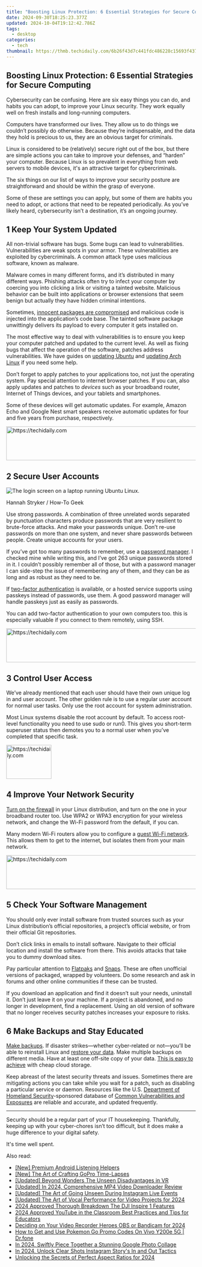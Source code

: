 ```yaml
---
title: "Boosting Linux Protection: 6 Essential Strategies for Secure Computing"
date: 2024-09-30T18:25:23.377Z
updated: 2024-10-04T19:12:42.786Z
tags:
  - desktop
categories:
  - tech
thumbnail: https://thmb.techidaily.com/6b26f43d7c441fdc486228c15693f43761df84b70dc520fe3fec90378bd8cb5b.jpg
---
```


## Boosting Linux Protection: 6 Essential Strategies for Secure Computing

Cybersecurity can be confusing. Here are six easy things you can do, and habits you can adopt, to improve your Linux security. They work equally well on fresh installs and long-running computers.

 Computers have transformed our lives. They allow us to do things we couldn’t possibly do otherwise. Because they’re indispensable, and the data they hold is precious to us, they are an obvious target for criminals.

 Linux is considered to be (relatively) secure right out of the box, but there are simple actions you can take to improve your defenses, and “harden” your computer. Because Linux is so prevalent in everything from web servers to mobile devices, it's an attractive target for cybercriminals.

 The six things on our list of ways to improve your security posture are straightforward and should be within the grasp of everyone.

 Some of these are settings you can apply, but some of them are habits you need to adopt, or actions that need to be repeated periodically. As you’ve likely heard, cybersecurity isn’t a destination, it’s an ongoing journey.

## 1  Keep Your System Updated 

 All non-trivial software has bugs. Some bugs can lead to vulnerabilities. Vulnerabilities are weak spots in your armor. These vulnerabilities are exploited by cybercriminals. A common attack type uses malicious software, known as malware.

 Malware comes in many different forms, and it’s distributed in many different ways. Phishing attacks often try to infect your computer by coercing you into clicking a link or visiting a tainted website. Malicious behavior can be built into applications or browser extensions that seem benign but actually they have hidden criminal intentions.

 Sometimes, [innocent packages are compromised](https://en.wikipedia.org/wiki/XZ%5FUtils%5Fbackdoor) and malicious code is injected into the application’s code base. The tainted software package unwittingly delivers its payload to every computer it gets installed on.

 The most effective way to deal with vulnerabilities is to ensure you keep your computer patched and updated to the current level. As well as fixing bugs that affect the operation of the software, patches address vulnerabilities. We have guides on [updating Ubuntu](https://facebook-clips.techidaily.com/in-2024-innovative-copywriting-routines-adopting-three-key-approaches-to-fb-advertising/) and [updating Arch Linux](https://fox-access.techidaily.com/expert-picks-11-easy-waterproof-kids-camcorders-for-vlogging/) if you need some help.

 Don’t forget to apply patches to your applications too, not just the operating system. Pay special attention to internet browser patches. If you can, also apply updates and patches to _devices_ such as your broadband router, Internet of Things devices, and your tablets and smartphones.

 Some of these devices will get automatic updates. For example, Amazon Echo and Google Nest smart speakers receive automatic updates for four and five years from purchase, respectively.

<!-- affiliate ads begin -->
<a href="https://unicoeye.pxf.io/c/5597632/2134239/18498" target="_top" id="2134239">
  <img src="//a.impactradius-go.com/display-ad/18498-2134239" border="0" alt="https://techidaily.com" width="721" height="90"/>
</a>
<img height="0" width="0" src="https://unicoeye.pxf.io/i/5597632/2134239/18498" style="position:absolute;visibility:hidden;" border="0" />
<!-- affiliate ads end -->

## 2  Secure User Accounts 

![The login screen on a laptop running Ubuntu Linux.](https://static1.howtogeekimages.com/wordpress/wp-content/uploads/2023/11/52848723811_08b4c56473_o.jpg) 

Hannah Stryker / How-To Geek  
  
 Use strong passwords. A combination of three unrelated words separated by punctuation characters produce passwords that are very resilient to brute-force attacks. And make your passwords unique. Don’t re-use passwords on more than one system, and never share passwords between people. Create unique accounts for your users.

 If you’ve got too many passwords to remember, use a [password manager](https://facebook-video-content.techidaily.com/updated-how-to-create-facebook-video-ads-with-free-video-creation-kit-for-2024/). I checked mine while writing this, and I’ve got 263 unique passwords stored in it. I couldn’t possibly remember all of those, but with a password manager I can side-step the issue of remembering any of them, and they can be as long and as robust as they need to be.

 If [two-factor authentication](https://fox-helps.techidaily.com/updated-in-2024-essential-breakdown-for-wm6-setup/) is available, or a hosted service supports using passkeys instead of passwords, use them. A good password manager will handle passkeys just as easily as passwords.

 You can add two-factor authentication to your own computers too. this is especially valuable if you connect to them remotely, using SSH.

<!-- affiliate ads begin -->
<a href="https://aidotcom.pxf.io/c/5597632/2134503/19576" target="_top" id="2134503">
  <img src="//a.impactradius-go.com/display-ad/19576-2134503" border="0" alt="https://techidaily.com" width="728" height="90"/>
</a>
<img height="0" width="0" src="https://aidotcom.pxf.io/i/5597632/2134503/19576" style="position:absolute;visibility:hidden;" border="0" />
<!-- affiliate ads end -->

## 3  Control User Access 

 We’ve already mentioned that each user should have their own unique log in and user account. The other golden rule is to use a regular user account for normal user tasks. Only use the root account for system administration.

 Most Linux systems disable the root account by default. To access root-level functionality you need to use sudo or run0\. This gives you short-term superuser status then demotes you to a normal user when you’ve completed that specific task.

<!-- affiliate ads begin -->
<a href="https://aligracehair.sjv.io/c/5597632/2135408/19272" target="_top" id="2135408">
  <img src="//a.impactradius-go.com/display-ad/19272-2135408" border="0" alt="https://techidaily.com" width="120" height="90"/>
</a>
<img height="0" width="0" src="https://aligracehair.sjv.io/i/5597632/2135408/19272" style="position:absolute;visibility:hidden;" border="0" />
<!-- affiliate ads end -->

## 4  Improve Your Network Security 

[Turn on the firewall](https://extra-support.techidaily.com/new-mastering-video-playback-rate-adjustments-in-snapchat/) in your Linux distribution, and turn on the one in your broadband router too. Use WPA2 or WPA3 encryption for your wireless network, and change the Wi-Fi password from the default, if you can.

 Many modern Wi-Fi routers allow you to configure a [guest Wi-Fi network](https://unlock-android.techidaily.com/in-2024-can-i-bypass-a-forgotten-phone-password-of-itel-p55-by-drfone-android/). This allows them to get to the internet, but isolates them from your main network.

<!-- affiliate ads begin -->
<a href="https://appsumo.8odi.net/c/5597632/2144281/7443" target="_top" id="2144281">
  <img src="//a.impactradius-go.com/display-ad/7443-2144281" border="0" alt="https://techidaily.com" width="728" height="90"/>
</a>
<img height="0" width="0" src="https://appsumo.8odi.net/i/5597632/2144281/7443" style="position:absolute;visibility:hidden;" border="0" />
<!-- affiliate ads end -->

## 5  Check Your Software Management 

 You should only ever install software from trusted sources such as your Linux distribution’s official repositories, a project’s official website, or from their official Git repositories.

 Don’t click links in emails to install software. Navigate to their official location and install the software from there. This avoids attacks that take you to dummy download sites.

 Pay particular attention to [Flatpaks](https://extra-support.techidaily.com/in-2024-marvelous-monitors-top-10-macbooks-with-4k-resolution/) and [Snaps](https://some-guidance.techidaily.com/in-2024-top-10-innovative-mobile-layering-apps-for-android-and-iphone/). These are often unofficial versions of packaged, wrapped by volunteers. Do some research and ask in forums and other online communities if these can be trusted.

 If you download an application and find it doesn’t suit your needs, uninstall it. Don’t just leave it on your machine. If a project is abandoned, and no longer in development, find a replacement. Using an old version of software that no longer receives security patches increases your exposure to risks.

## 6  Make Backups and Stay Educated 

[Make backups](https://blog-min.techidaily.com/how-to-downgrade-iphone-6-plus-without-data-loss-drfone-by-drfone-ios-system-repair-ios-system-repair/). If disaster strikes—whether cyber-related or not—you’ll be able to reinstall Linux and [restore your data](https://phone-solutions.techidaily.com/4-ways-to-extract-data-from-corrupt-excel-2010-file-by-stellar-guide/). Make multiple backups on different media. Have at least one off-site copy of your data. [This is easy to achieve](https://extra-tips.techidaily.com/crafting-flawless-subtitles-with-precision-and-tips/) with cheap cloud storage.

 Keep abreast of the latest security threats and issues. Sometimes there are mitigating actions you can take while you wait for a patch, such as disabling a particular service or daemon. Resources like the U.S. [Department of Homeland Security](https://www.dhs.gov/)\-sponsored database of [Common Vulnerabilities and Exposures](https://www.cve.org/) are reliable and accurate, and updated frequently.

---

 Security should be a regular part of your IT housekeeping. Thankfully, keeping up with your cyber-chores isn’t too difficult, but it does make a huge difference to your digital safety.

 It's time well spent.

<ins class="adsbygoogle"
     style="display:block"
     data-ad-format="autorelaxed"
     data-ad-client="ca-pub-7571918770474297"
     data-ad-slot="1223367746"></ins>

<ins class="adsbygoogle"
     style="display:block"
     data-ad-client="ca-pub-7571918770474297"
     data-ad-slot="8358498916"
     data-ad-format="auto"
     data-full-width-responsive="true"></ins>

<span class="atpl-alsoreadstyle">Also read:</span>
<div><ul>
<li><a href="https://extra-support.techidaily.com/new-premium-android-listening-helpers/"><u>[New] Premium Android Listening Helpers</u></a></li>
<li><a href="https://some-skills.techidaily.com/new-the-art-of-crafting-gopro-time-lapses/"><u>[New] The Art of Crafting GoPro Time-Lapses</u></a></li>
<li><a href="https://extra-resources.techidaily.com/updated-beyond-wonders-the-unseen-disadvantages-in-vr/"><u>[Updated] Beyond Wonders The Unseen Disadvantages in VR</u></a></li>
<li><a href="https://screen-sharing-recording.techidaily.com/updated-in-2024-comprehensive-mp4-video-downloader-review/"><u>[Updated] In 2024, Comprehensive MP4 Video Downloader Review</u></a></li>
<li><a href="https://some-skills.techidaily.com/updated-the-art-of-going-unseen-during-instagram-live-events/"><u>[Updated] The Art of Going Unseen During Instagram Live Events</u></a></li>
<li><a href="https://screen-activity-recording.techidaily.com/updated-the-art-of-vocal-performance-for-video-projects-for-2024/"><u>[Updated] The Art of Vocal Performance for Video Projects for 2024</u></a></li>
<li><a href="https://some-skills.techidaily.com/2024-approved-thorough-breakdown-the-dji-inspire-1-features/"><u>2024 Approved Thorough Breakdown The DJI Inspire 1 Features</u></a></li>
<li><a href="https://facebook-video-share.techidaily.com/2024-approved-youtube-in-the-classroom-best-practices-and-tips-for-educators/"><u>2024 Approved YouTube in the Classroom Best Practices and Tips for Educators</u></a></li>
<li><a href="https://video-screen-grab.techidaily.com/deciding-on-your-video-recorder-heroes-obs-or-bandicam-for-2024/"><u>Deciding on Your Video Recorder Heroes OBS or Bandicam for 2024</u></a></li>
<li><a href="https://change-location.techidaily.com/how-to-get-and-use-pokemon-go-promo-codes-on-vivo-y200e-5g-drfone-by-drfone-virtual-android/"><u>How to Get and Use Pokemon Go Promo Codes On Vivo Y200e 5G | Dr.fone</u></a></li>
<li><a href="https://some-skills.techidaily.com/in-2024-swiftly-piece-together-a-stunning-google-photo-collage/"><u>In 2024, Swiftly Piece Together a Stunning Google Photo Collage</u></a></li>
<li><a href="https://instagram-videos.techidaily.com/in-2024-unlock-clear-shots-instagram-storys-in-and-out-tactics/"><u>In 2024, Unlock Clear Shots Instagram Story's In and Out Tactics</u></a></li>
<li><a href="https://some-skills.techidaily.com/unlocking-the-secrets-of-perfect-aspect-ratios-for-2024/"><u>Unlocking the Secrets of Perfect Aspect Ratios for 2024</u></a></li>
</ul></div>

